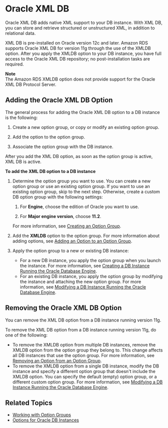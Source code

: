 # Oracle XML DB<a name="Appendix.Oracle.Options.XMLDB"></a>

Oracle XML DB adds native XML support to your DB instance\. With XML DB, you can store and retrieve structured or unstructured XML, in addition to relational data\. 

XML DB is pre\-installed on Oracle version 12c and later\. Amazon RDS supports Oracle XML DB for version 11g through the use of the XMLDB option\. After you apply the XMLDB option to your DB instance, you have full access to the Oracle XML DB repository; no post\-installation tasks are required\. 

**Note**  
The Amazon RDS XMLDB option does not provide support for the Oracle XML DB Protocol Server\. 

## Adding the Oracle XML DB Option<a name="Oracle.Options.XMLDB.Add"></a>

The general process for adding the Oracle XML DB option to a DB instance is the following: 

1. Create a new option group, or copy or modify an existing option group\.

1. Add the option to the option group\.

1. Associate the option group with the DB instance\.

After you add the XML DB option, as soon as the option group is active, XML DB is active\. 

**To add the XML DB option to a DB instance**

1. Determine the option group you want to use\. You can create a new option group or use an existing option group\. If you want to use an existing option group, skip to the next step\. Otherwise, create a custom DB option group with the following settings: 

   1. For **Engine**, choose the edition of Oracle you want to use\. 

   1. For **Major engine version**, choose **11\.2**\. 

   For more information, see [Creating an Option Group](USER_WorkingWithOptionGroups.md#USER_WorkingWithOptionGroups.Create)\. 

1. Add the **XMLDB** option to the option group\. For more information about adding options, see [Adding an Option to an Option Group](USER_WorkingWithOptionGroups.md#USER_WorkingWithOptionGroups.AddOption)\. 

1. Apply the option group to a new or existing DB instance: 
   + For a new DB instance, you apply the option group when you launch the instance\. For more information, see [Creating a DB Instance Running the Oracle Database Engine](USER_CreateOracleInstance.md)\. 
   + For an existing DB instance, you apply the option group by modifying the instance and attaching the new option group\. For more information, see [Modifying a DB Instance Running the Oracle Database Engine](USER_ModifyInstance.Oracle.md)\. 

## Removing the Oracle XML DB Option<a name="Oracle.Options.XMLDB.Remove"></a>

You can remove the XML DB option from a DB instance running version 11g\. 

To remove the XML DB option from a DB instance running version 11g, do one of the following: 
+ To remove the XMLDB option from multiple DB instances, remove the XMLDB option from the option group they belong to\. This change affects all DB instances that use the option group\. For more information, see [Removing an Option from an Option Group](USER_WorkingWithOptionGroups.md#USER_WorkingWithOptionGroups.RemoveOption)\. 
+ To remove the XMLDB option from a single DB instance, modify the DB instance and specify a different option group that doesn't include the XMLDB option\. You can specify the default \(empty\) option group, or a different custom option group\. For more information, see [Modifying a DB Instance Running the Oracle Database Engine](USER_ModifyInstance.Oracle.md)\. 

## Related Topics<a name="Appendix.Oracle.Options.XMLDB.Related"></a>
+ [Working with Option Groups](USER_WorkingWithOptionGroups.md)
+ [Options for Oracle DB Instances](Appendix.Oracle.Options.md)